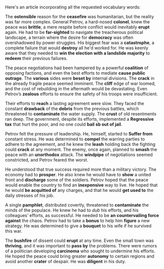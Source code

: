 Here's an article incorporating all the requested vocabulary words:

The **ostensible** reason for the **ceasefire** was humanitarian, but the reality was far more complex. General Petrov, a hard-nosed **colonel**, knew the peace was **brittle**, a mere respite before conflict would inevitably **erupt** again. He had to be **far-sighted** to navigate the treacherous political landscape, a terrain where the desire for **democracy** was often overshadowed by power struggles. His biggest fear was a **catastrophe**, a complete failure that would **destroy** all he'd worked for. He was keenly aware that they needed to **win the election with a landslide majority** to **redeem** their previous failures.

The peace negotiations had been hampered by a powerful **coalition** of opposing factions, and even the best efforts to mediate **cause public outrage**. The **various** sides were **beset by** internal divisions. The **crack** in the already fragile peace seemed imminent. The **cliff** edge of war loomed, and the cost of rebuilding in the aftermath would be devastating. Even Petrov’s **zealous** efforts to ensure the safety of his troops were insufficient.

Their efforts to **reach** a lasting agreement were slow. They faced the constant **drawback** of the **debris** from the previous battles, which threatened to **contaminate** the water supply. The **crust** of old resentments ran deep. The government, despite its efforts, implemented a **Regressive tax** that hurt the poor, and no one could **bail sb out of jail**.

Petrov felt the pressure of leadership. He, himself, started to **Suffer from** constant stress. He was determined to **compel** the warring parties to adhere to the agreement, and he knew the **leash** holding back the fighting could **crack** at any moment. The enemy, once again, planned to **smash** the peace with an **unorthodox** attack. The **windpipe** of negotiations seemed constricted, and Petrov feared the worst.

He understood that true success required more than a military victory. The economy had to **prosper**. He also knew he would have to **show** a united front and **discharge** some of the soldiers. Petrov hoped that the peace would enable the country to find an **inexpensive** way to live. He hoped that he would **be acquitted of** any charges, and that he would **get used to** the daily stresses of his job.

A single **pamphlet**, distributed covertly, threatened to **contaminate** the minds of the populace. He knew he had to *dub* his efforts, and his colleagues’ efforts, as successful. He needed to be **an countervailing force against** the chaos. Petrov had to take a **bonus** to help him **figure** a new strategy. He was determined to give a **bouquet** to his wife if he survived this war. 

The **bushfire** of dissent could **erupt** at any time. Even the small town was **thriving**, and it was important to **pass by** the problems.  There were rumors of a politician developing **carcinoma** who sought to undermine his efforts. He hoped the peace could bring greater **autonomy** to certain regions and avoid another **crater** of despair. He was **diligent** in his duty.
